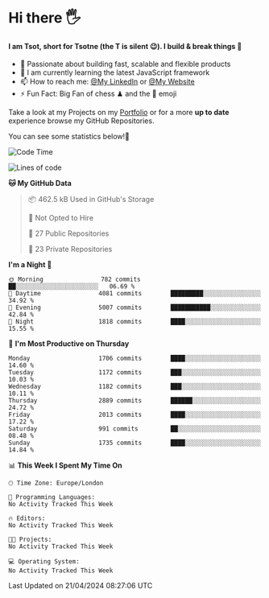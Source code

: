 # Hi there :raised_hand_with_fingers_splayed:
#### I am Tsot, short for Tsotne (the T is silent :wink:). I build & break things :space_invader:
- :telescope: Passionate about building fast, scalable and flexible products
- :seedling: I am currently learning the latest JavaScript framework 
- :mailbox: How to reach me: [@My LinkedIn](https://www.linkedin.com/in/tsotne-gvadzabia/) or [@My Website](https://tsotne.co.uk/contact)
- :zap: Fun Fact: Big Fan of chess ♟ and the 👾 emoji

Take a look at my Projects on my [Portfolio](https://tsotne.co.uk/) or for a more **up to date** experience browse my GitHub Repositories.

You can see some statistics below!:space_invader:
<!--START_SECTION:waka-->
![Code Time](http://img.shields.io/badge/Code%20Time-761%20hrs%202%20mins-blue)

![Lines of code](https://img.shields.io/badge/From%20Hello%20World%20I%27ve%20Written-5.6%20million%20lines%20of%20code-blue)

**🐱 My GitHub Data** 

> 📦 462.5 kB Used in GitHub's Storage 
 > 
> 🚫 Not Opted to Hire
 > 
> 📜 27 Public Repositories 
 > 
> 🔑 23 Private Repositories 
 > 
**I'm a Night 🦉** 

```text
🌞 Morning                782 commits         ██░░░░░░░░░░░░░░░░░░░░░░░   06.69 % 
🌆 Daytime                4081 commits        █████████░░░░░░░░░░░░░░░░   34.92 % 
🌃 Evening                5007 commits        ███████████░░░░░░░░░░░░░░   42.84 % 
🌙 Night                  1818 commits        ████░░░░░░░░░░░░░░░░░░░░░   15.55 % 
```
📅 **I'm Most Productive on Thursday** 

```text
Monday                   1706 commits        ████░░░░░░░░░░░░░░░░░░░░░   14.60 % 
Tuesday                  1172 commits        ███░░░░░░░░░░░░░░░░░░░░░░   10.03 % 
Wednesday                1182 commits        ███░░░░░░░░░░░░░░░░░░░░░░   10.11 % 
Thursday                 2889 commits        ██████░░░░░░░░░░░░░░░░░░░   24.72 % 
Friday                   2013 commits        ████░░░░░░░░░░░░░░░░░░░░░   17.22 % 
Saturday                 991 commits         ██░░░░░░░░░░░░░░░░░░░░░░░   08.48 % 
Sunday                   1735 commits        ████░░░░░░░░░░░░░░░░░░░░░   14.84 % 
```


📊 **This Week I Spent My Time On** 

```text
🕑︎ Time Zone: Europe/London

💬 Programming Languages: 
No Activity Tracked This Week

🔥 Editors: 
No Activity Tracked This Week

🐱‍💻 Projects: 
No Activity Tracked This Week

💻 Operating System: 
No Activity Tracked This Week
```


 Last Updated on 21/04/2024 08:27:06 UTC
<!--END_SECTION:waka-->

